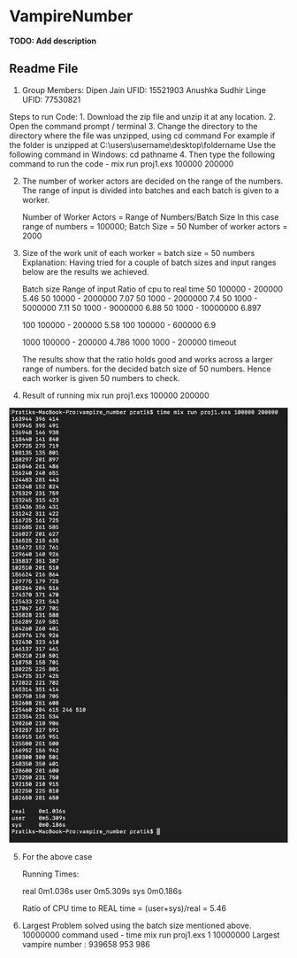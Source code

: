 # VampireNumber

**TODO: Add description**

## Readme File

1. Group Members: 
	Dipen Jain 					UFID: 15521903
	Anushka Sudhir Linge		UFID: 77530821

Steps to run Code:
	1. Download the zip file and unzip it at any location.
	2. Open the command prompt / terminal
	3. Change the directory to the directory where the file was unzipped, using cd command
	   For example if the folder is unzipped at C:\users\username\desktop\foldername
	   Use the following command in Windows: cd pathname
	4. Then type the following command to run the code - mix run proj1.exs 100000 200000


2. The number of worker actors are decided on the range of the numbers. The range of input is divided
   into batches and each batch is given to a worker.

   Number of Worker Actors = Range of Numbers/Batch Size 
   In this case range of numbers = 100000; Batch Size = 50
   Number of worker actors = 2000

3. Size of the work unit of each worker = batch size = 50 numbers
   Explanation: 
   Having tried for a couple of batch sizes and input ranges below are the results we achieved.

   Batch size		Range of input			Ratio of cpu to real time
   50				   100000 - 200000			5.46
   50				   10000 - 2000000   		7.07
   50				   1000 - 2000000          7.4
   50				   1000 - 5000000          7.11
   50				   1000 - 9000000          6.88
   50				   1000 - 10000000         6.897

   100            100000 - 200000         5.58
   100            100000 - 600000         6.9

   1000				100000 - 200000         4.786
   1000				1000 - 200000           timeout
   
   The results show that the ratio holds good and works across a larger range of numbers. for the decided batch size of 50 numbers. Hence each worker is given 50 numbers to check.

4. Result of running mix run proj1.exs 100000 200000

<img src="Output.png" alt="output"/>

<!--
Pratiks-MacBook-Pro:vampire_number pratik$ time mix run proj1.exs 100000 200000
163944 396 414
193945 395 491
136948 146 938
118440 141 840
197725 275 719
108135 135 801
180297 201 897
126846 261 486
156240 240 651
124483 281 443
125248 152 824
175329 231 759
133245 315 423
153436 356 431
131242 311 422
116725 161 725
152685 261 585
126027 201 627
136525 215 635
115672 152 761
129640 140 926
135837 351 387
102510 201 510
186624 216 864
129775 179 725
105264 204 516
174370 371 470
125433 231 543
117067 167 701
135828 231 588
156289 269 581
104260 260 401
162976 176 926
132430 323 410
146137 317 461
105210 210 501
110758 158 701
180225 225 801
134725 317 425
172822 221 782
145314 351 414
105750 150 705
152608 251 608
125460 204 615 246 510
123354 231 534
190260 210 906
193257 327 591
156915 165 951
125500 251 500
146952 156 942
150300 300 501
140350 350 401
120600 201 600
173250 231 750
192150 210 915
182250 225 810
182650 281 650

real	0m1.036s
user	0m5.309s
sys	0m0.186s
 
-->


5. For the above case

   Running Times:

   real	0m1.036s
   user	0m5.309s
   sys	0m0.186s
   
   Ratio of CPU time to REAL time = (user+sys)/real = 5.46

6. Largest Problem solved using the batch size mentioned above.
10000000 command used - time mix run proj1.exs 1 10000000
Largest vampire number : 939658 953 986
<!-- 
vampire_number pratik$ time mix run proj1.exs 1 10000000
414895 491 845
284598 489 582
338296 392 863
315594 534 591
226498 269 842
362992 392 926
361989 369 981
251896 296 851
233896 338 692
736695 765 963
559188 588 951
416988 468 891
829696 896 926
371893 383 971
211896 216 981
841995 891 945
369189 381 969
769792 776 992
729688 788 926
428980 482 890
262984 284 926
794088 807 984
475380 570 834
245182 422 581
205785 255 807
516879 681 759
792585 855 927
180297 201 897
156289 269 581
629680 680 926
218488 248 881
312475 431 725
312975 321 975
263074 437 602
226872 276 822
124483 281 443
346968 366 948
529672 572 926
152685 261 585
404968 446 908
392566 593 662
174370 371 470
429664 464 926
213466 341 626
162976 176 926
115672 152 761
241564 461 524
284760 420 678
336960 360 936
129775 179 725
319059 351 909
125460 204 615 246 510
117067 167 701
110758 158 701
215860 251 860
329656 356 926
190260 210 906
105264 204 516
201852 252 801
489159 549 891
193257 327 591
326452 524 623
173250 231 750
253750 350 725
104260 260 401
341653 533 641
140350 350 401
105750 150 705
136948 146 938
229648 248 926
738468 843 876
489955 545 899
6880 80 86
336550 530 635
126846 261 486
123354 231 534
378450 435 870
146952 156 942
182250 225 810
182650 281 650
192150 210 915
368550 585 630
416650 641 650
125248 152 824
2187 27 81
133245 315 423
156240 240 651
193945 395 491
163944 396 414
329346 342 963
135837 351 387
153436 356 431
1395 15 93
217638 321 678
131242 311 422
108135 135 801
254740 470 542
118440 141 840
125433 231 543
498550 590 845
129640 140 926
1260 21 60
260338 323 806
146137 317 461
538650 630 855
1435 35 41
1530 30 51
1827 21 87
116725 161 725
126027 201 627
135828 231 588
136525 215 635
132430 323 410
216733 323 671
175329 231 759
319536 336 951
365638 533 686
567648 657 864
134725 317 425
568750 650 875
809964 894 906
638950 650 983
197725 275 719
172822 221 782
180225 225 801
186624 216 864
456840 540 846
458640 546 840
156915 165 951
102510 201 510
105210 210 501
145314 351 414
815958 858 951
536539 563 953
152608 251 608
120600 201 600
125500 251 500
296320 320 926
286416 468 612
150300 300 501
304717 431 707
789250 875 902
939658 953 986
378418 431 878
386415 465 831
486720 624 780
384912 432 891
447916 476 941
315900 351 900
378400 473 800
673920 720 936
457600 650 704
789525 825 957
809919 891 909
679500 750 906

real	0m18.714s
user	2m1.383s
sys	0m1.913s
-->
